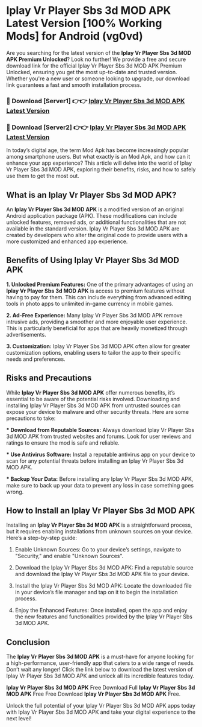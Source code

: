 # Iplay Vr Player Sbs 3d MOD APK Latest Version [100% Working Mods] for Android (vg0vd)

Are you searching for the latest version of the <strong>Iplay Vr Player Sbs 3d MOD APK Premium Unlocked</strong>? Look no further! We provide a free and secure download link for the official Iplay Vr Player Sbs 3d MOD APK Premium Unlocked, ensuring you get the most up-to-date and trusted version. Whether you're a new user or someone looking to upgrade, our download link guarantees a fast and smooth installation process.


<h3>🔴 Download [Server1] 👉👉 <a href="https://getmodsapk.pages.dev?q=Iplay+Vr+Player+Sbs+3d+MOD+APK&ref=4R3">Iplay Vr Player Sbs 3d MOD APK Latest Version</a></h3>

<h3>🔴 Download [Server2] 👉👉 <a href="https://getmodsapk.pages.dev?q=Iplay+Vr+Player+Sbs+3d+MOD+APK&ref=4R3">Iplay Vr Player Sbs 3d MOD APK Latest Version</a></h3>


In today’s digital age, the term Mod Apk has become increasingly popular among smartphone users. But what exactly is an Mod Apk, and how can it enhance your app experience? This article will delve into the world of Iplay Vr Player Sbs 3d MOD APK, exploring their benefits, risks, and how to safely use them to get the most out.


<h2>What is an Iplay Vr Player Sbs 3d MOD APK?</h2>

An <strong>Iplay Vr Player Sbs 3d MOD APK</strong> is a modified version of an original Android application package (APK). These modifications can include unlocked features, removed ads, or additional functionalities that are not available in the standard version. Iplay Vr Player Sbs 3d MOD APK are created by developers who alter the original code to provide users with a more customized and enhanced app experience.


<h2>Benefits of Using Iplay Vr Player Sbs 3d MOD APK</h2>

<strong> 1. Unlocked Premium Features:</strong> One of the primary advantages of using an <strong>Iplay Vr Player Sbs 3d MOD APK</strong> is access to premium features without having to pay for them. This can include everything from advanced editing tools in photo apps to unlimited in-game currency in mobile games.

<strong> 2. Ad-Free Experience:</strong> Many Iplay Vr Player Sbs 3d MOD APK remove intrusive ads, providing a smoother and more enjoyable user experience. This is particularly beneficial for apps that are heavily monetized through advertisements.

<strong> 3. Customization:</strong> Iplay Vr Player Sbs 3d MOD APK often allow for greater customization options, enabling users to tailor the app to their specific needs and preferences.


<h2>Risks and Precautions</h2>

While <strong>Iplay Vr Player Sbs 3d MOD APK</strong> offer numerous benefits, it’s essential to be aware of the potential risks involved. Downloading and installing Iplay Vr Player Sbs 3d MOD APK from untrusted sources can expose your device to malware and other security threats. Here are some precautions to take:

<strong> * Download from Reputable Sources:</strong> Always download Iplay Vr Player Sbs 3d MOD APK from trusted websites and forums. Look for user reviews and ratings to ensure the mod is safe and reliable.

<strong> * Use Antivirus Software:</strong> Install a reputable antivirus app on your device to scan for any potential threats before installing an Iplay Vr Player Sbs 3d MOD APK.

<strong> * Backup Your Data:</strong> Before installing any Iplay Vr Player Sbs 3d MOD APK, make sure to back up your data to prevent any loss in case something goes wrong.


<h2>How to Install an Iplay Vr Player Sbs 3d MOD APK</h2>

Installing an <strong>Iplay Vr Player Sbs 3d MOD APK</strong> is a straightforward process, but it requires enabling installations from unknown sources on your device. Here’s a step-by-step guide:

 1. Enable Unknown Sources: Go to your device’s settings, navigate to "Security," and enable "Unknown Sources".

 2. Download the Iplay Vr Player Sbs 3d MOD APK: Find a reputable source and download the Iplay Vr Player Sbs 3d MOD APK file to your device.

 3. Install the Iplay Vr Player Sbs 3d MOD APK: Locate the downloaded file in your device’s file manager and tap on it to begin the installation process.

 4. Enjoy the Enhanced Features: Once installed, open the app and enjoy the new features and functionalities provided by the Iplay Vr Player Sbs 3d MOD APK.


<h2><strong>Conclusion</strong></h2>

The <strong>Iplay Vr Player Sbs 3d MOD APK</strong> is a must-have for anyone looking for a high-performance, user-friendly app that caters to a wide range of needs. Don’t wait any longer! Click the link below to download the latest version of Iplay Vr Player Sbs 3d MOD APK and unlock all its incredible features today.

<strong>Iplay Vr Player Sbs 3d MOD APK</strong> Free Download Full <strong>Iplay Vr Player Sbs 3d MOD APK</strong> Free Free Download <strong>Iplay Vr Player Sbs 3d MOD APK</strong> Free.

Unlock the full potential of your Iplay Vr Player Sbs 3d MOD APK apps today with Iplay Vr Player Sbs 3d MOD APK and take your digital experience to the next level!